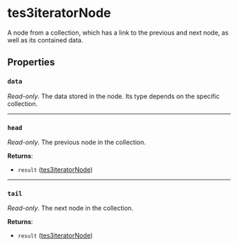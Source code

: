 # tes3iteratorNode
<div class="search_terms" style="display: none">tes3iteratornode, iteratornode</div>

<!---
	This file is autogenerated. Do not edit this file manually. Your changes will be ignored.
	More information: https://github.com/MWSE/MWSE/tree/master/docs
-->

A node from a collection, which has a link to the previous and next node, as well as its contained data.

## Properties

### `data`
<div class="search_terms" style="display: none">data</div>

*Read-only*. The data stored in the node. Its type depends on the specific collection.

***

### `head`
<div class="search_terms" style="display: none">head</div>

*Read-only*. The previous node in the collection.

**Returns**:

* `result` ([tes3iteratorNode](../types/tes3iteratorNode.md))

***

### `tail`
<div class="search_terms" style="display: none">tail</div>

*Read-only*. The next node in the collection.

**Returns**:

* `result` ([tes3iteratorNode](../types/tes3iteratorNode.md))

